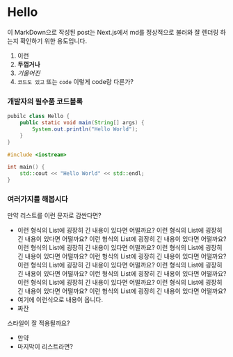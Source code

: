 # Hello

이 MarkDown으로 작성된 post는 Next.js에서 md를 정상적으로 불러와 잘 렌더링 하는지 확인하기 위한 용도입니다.

1. 이런
2. **두껍거나**
3. _기울어진_
4. `코드도 있고` 또는 `code` 이렇게 code랑 다른가?

### 개발자의 필수품 코드블록

```java
pubilc class Hello {
    public static void main(String[] args) {
        System.out.println("Hello World");
    }
}
```

```cpp
#include <iostream>

int main() {
    std::cout << "Hello World" << std::endl;
}
```

### 여러가지를 해봅시다

만약 리스트를 이런 문자로 감싼다면?

- 이런 형식의 List에 굉장히 긴 내용이 있다면 어떨까요? 이런 형식의 List에 굉장히 긴 내용이 있다면 어떨까요? 이런 형식의 List에 굉장히 긴 내용이 있다면 어떨까요? 이런 형식의 List에 굉장히 긴 내용이 있다면 어떨까요? 이런 형식의 List에 굉장히 긴 내용이 있다면 어떨까요? 이런 형식의 List에 굉장히 긴 내용이 있다면 어떨까요? 이런 형식의 List에 굉장히 긴 내용이 있다면 어떨까요? 이런 형식의 List에 굉장히 긴 내용이 있다면 어떨까요? 이런 형식의 List에 굉장히 긴 내용이 있다면 어떨까요? 이런 형식의 List에 굉장히 긴 내용이 있다면 어떨까요? 이런 형식의 List에 굉장히 긴 내용이 있다면 어떨까요? 이런 형식의 List에 굉장히 긴 내용이 있다면 어떨까요?
- 여기에 이런식으로 내용이 옵니다.
- 짜잔

스타일이 잘 적용될까요?

- 만약
- 마지막이 리스트라면?

